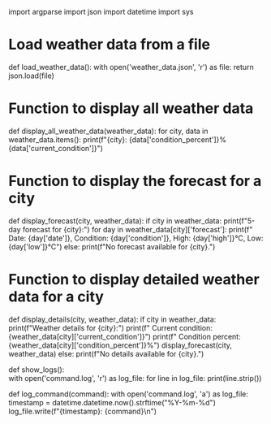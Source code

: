 import argparse
import json
import datetime
import sys
# Load weather data from a file
def load_weather_data():
    with open('weather_data.json', 'r') as file:
        return json.load(file)

# Function to display all weather data
def display_all_weather_data(weather_data):
    for city, data in weather_data.items():
        print(f"{city}: {data['condition_percent']}% {data['current_condition']}")

# Function to display the forecast for a city
def display_forecast(city, weather_data):
    if city in weather_data:
        print(f"5-day forecast for {city}:")
        for day in weather_data[city]['forecast']:
            print(f"  Date: {day['date']}, Condition: {day['condition']}, High: {day['high']}°C, Low: {day['low']}°C")
    else:
        print(f"No forecast available for {city}.")

# Function to display detailed weather data for a city
def display_details(city, weather_data):
    if city in weather_data:
        print(f"Weather details for {city}:")
        print(f"  Current condition: {weather_data[city]['current_condition']}")
        print(f"  Condition percent: {weather_data[city]['condition_percent']}%")
        display_forecast(city, weather_data)
    else:
        print(f"No details available for {city}.")

def show_logs():    
    with open('command.log', 'r') as log_file:
        for line in log_file:
            print(line.strip())

def log_command(command):
    with open('command.log', 'a') as log_file:
        timestamp = datetime.datetime.now().strftime("%Y-%m-%d")
        log_file.write(f"{timestamp}: {command}\n")
